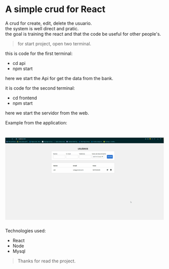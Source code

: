 <h1>A simple crud for React</h1>

 A crud for create, edit, delete the usuario.<br/>
 the system is well direct and pratic.<br/>
 the goal is training the react and that the code be useful for other people's.<br/>

>for start project, open two terminal.<br/>

this is code for the first terminal:
+ cd api
+ npm start
  
here we start the Api for get the data from the bank.

  
it is code for the second terminal:
+ cd frontend
+ npm start

here we start the servidor from the web.


Example from the application:
<h1 align="center"><img alt="Readme" title="Readme" src="frontend/public/gif.gif"/></h1>

Technologies used:
* React
* Node
* Mysql

>Thanks for read the project. 

